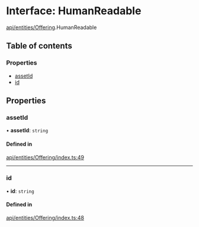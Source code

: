 # Interface: HumanReadable

[api/entities/Offering](../wiki/api.entities.Offering).HumanReadable

## Table of contents

### Properties

- [assetId](../wiki/api.entities.Offering.HumanReadable#assetid)
- [id](../wiki/api.entities.Offering.HumanReadable#id)

## Properties

### assetId

• **assetId**: `string`

#### Defined in

[api/entities/Offering/index.ts:49](https://github.com/PolymeshAssociation/polymesh-sdk/blob/8a9e72221/src/api/entities/Offering/index.ts#L49)

___

### id

• **id**: `string`

#### Defined in

[api/entities/Offering/index.ts:48](https://github.com/PolymeshAssociation/polymesh-sdk/blob/8a9e72221/src/api/entities/Offering/index.ts#L48)
